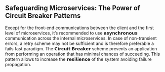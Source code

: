 ## Safeguarding Microservices: The Power of Circuit Breaker Patterns

Except for the front-end communications between the client and the first level of microservices, it’s recommended to use 𝗮𝘀𝘆𝗻𝗰𝗵𝗿𝗼𝗻𝗼𝘂𝘀 communication across the internal microservices.
In case of non-transient errors, a retry scheme may not be sufficient and is therefore preferable a fails fast paradigm. The 𝗖𝗶𝗿𝗰𝘂𝗶𝘁 𝗕𝗿𝗲𝗮𝗸𝗲𝗿 scheme prevents an application from performing an operation that has minimal chances of succeeding.
This pattern allows to increase the 𝗿𝗲𝘀𝗶𝗹𝗶𝗲𝗻𝗰𝗲 of the system avoiding failure propagation.

